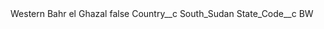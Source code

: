 <?xml version="1.0" encoding="UTF-8"?>
<CustomMetadata xmlns="http://soap.sforce.com/2006/04/metadata" xmlns:xsi="http://www.w3.org/2001/XMLSchema-instance" xmlns:xsd="http://www.w3.org/2001/XMLSchema">
    <label>Western Bahr el Ghazal</label>
    <protected>false</protected>
    <values>
        <field>Country__c</field>
        <value xsi:type="xsd:string">South_Sudan</value>
    </values>
    <values>
        <field>State_Code__c</field>
        <value xsi:type="xsd:string">BW</value>
    </values>
</CustomMetadata>
